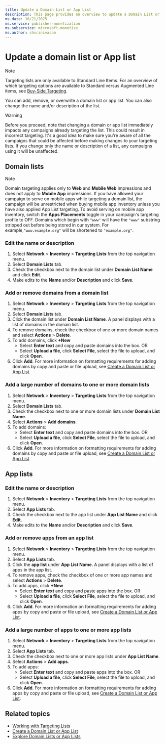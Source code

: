 ```yaml
---
title: Update a Domain List or App List
description: This page provides an overview to update a Domain List or App List. Learn to edit name and description, add or delete domain/apps for Domain List and App List.   
ms.date: 10/21/2025
ms.service: publisher-monetization
ms.subservice: microsoft-monetize
ms.author: shsrinivasan
---
```



# Update a domain list or App list

> [!NOTE]
> Targeting lists are only available to Standard Line Items. For an overview of which targeting options are available to Standard versus Augmented Line items, see [Buy-Side Targeting](buy-side-targeting.md).

You can add, remove, or overwrite a domain list or app list. You can also change the name and/or description of the list.

> [!WARNING]
> Before you proceed, note that changing a domain or app list immediately impacts any campaigns already targeting the list. This could result in incorrect targeting. It's a good idea to make sure you're aware of all the campaigns that could be affected before making changes to your targeting lists. If you change only the name or description of a list, any campaigns using it will be unaffected.

## Domain lists

> [!NOTE]
> Domain targeting applies only to **Web** and **Mobile Web** impressions and does not apply to **Mobile App** impressions. If you have allowed your campaign to serve on mobile apps while targeting a domain list, the campaign will be unrestricted when buying mobile app inventory unless you have also applied App List targeting. To avoid serving on mobile app inventory, switch the **Apps Placements** toggle in your campaign's targeting profile to OFF. Domains which begin with `"www"` will have the `"www"` substring stripped out before being stored in our system. For example,`"www.example.org"` will be shortened to `"example.org"`.

### Edit the name or description

1. Select **Network** \> **Inventory** \> **Targeting Lists** from the top navigation menu.
1. Select **Domain Lists** tab.
1. Check the checkbox next to the domain list under **Domain List Name** and click **Edit**.
1. Make edits to the **Name** and/or **Description** and click **Save**.

### Add or remove domains from a domain list

1. Select **Network** \> I**nventory** \> **Targeting Lists** from the top navigation menu.
1. Select **Domain Lists** tab.
1. Click the domain list under **Domain List Name**. A panel displays with a list of domains in the domain list.
1. To remove domains, check the checkbox of one or more domain names and select **Actions** \> **Delete**.
1. To add domains, click **+New**
    - Select **Enter text** and copy and paste domains into the box. OR
    - Select **Upload a file**, click **Select File**, select the file to upload, and click **Open**.
1. Click **Add**. For more information on formatting requirements for adding domains by copy and paste or file upload, see [Create a Domain List or App List](create-a-domain-list-or-app-list.md).

### Add a large number of domains to one or more domain lists

1. Select **Network** \> **Inventory** \> **Targeting Lists** from the top navigation menu.
1. Select **Domain Lists** tab.
1. Check the checkbox next to one or more domain lists under **Domain List Name**.
1. Select **Actions** \> **Add domains**.
1. To add domains:
    - Select **Enter text** and copy and paste domains into the box. OR
    - Select **Upload a file**, click **Select File**, select the file to upload, and click **Open**.
1. Click **Add**. For more information on formatting requirements for adding domains by copy and paste or file upload, see [Create a Domain List or App List](create-a-domain-list-or-app-list.md).

## App lists

### Edit the name or description

1. Select **Network** \> **Inventory** \> **Targeting Lists** from the top navigation menu.
1. Select **App Lists** tab.
1. Check the checkbox next to the app list under **App List Name** and click **Edit**.
1. Make edits to the **Name** and/or **Description** and click **Save**.

### Add or remove apps from an app list

1. Select **Network** \> **Inventory** \> **Targeting Lists** from the top navigation menu.
1. Select **App Lists** tab.
1. Click the **app list** under **App List Name**. A panel displays with a list of apps in the app list.
1. To remove apps, check the checkbox of one or more app names and select **Actions** \> **Delete**.
1. To add apps, click **+New**
    - Select **Enter text** and copy and paste apps into the box. OR
    - Select **Upload a file**, click **Select File**, select the file to upload, and click **Open**.
1. Click **Add**. For more information on formatting requirements for adding apps by copy and paste or file upload, see [Create a Domain List or App List](create-a-domain-list-or-app-list.md).

### Add a large number of apps to one or more app lists

1. Select **Network** \> **Inventory** \> **Targeting Lists** from the top navigation menu.
1. Select **App Lists** tab.
1. Check the checkbox next to one or more app lists under **App List Name**.
1. Select **Actions** \> **Add apps**.
1. To add apps:
    - Select **Enter text** and copy and paste apps into the box. OR
    - Select **Upload a file**, click **Select File**, select the file to upload, and click **Open**.
1. Click **Add**. For more information on formatting requirements for adding apps by copy and paste or file upload, see [Create a Domain List or App List](create-a-domain-list-or-app-list.md).

## Related topics

- [Working with Targeting Lists](working-with-targeting-lists.md)
- [Create a Domain List or App List](create-a-domain-list-or-app-list.md)
- [Explore Domain Lists or App Lists](explore-domain-lists-or-app-lists.md)